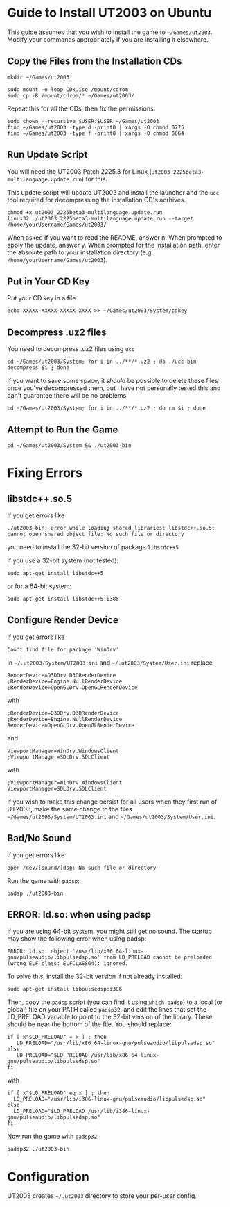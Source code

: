 # Guide to Install UT2003 on Ubuntu

This guide assumes that you wish to install the game to `~/Games/ut2003`. Modify your commands appropriately if you are installing it elsewhere.

## Copy the Files from the Installation CDs
```
mkdir ~/Games/ut2003

sudo mount -o loop CDx.iso /mount/cdrom
sudo cp -R /mount/cdrom/* ~/Games/ut2003/
```
Repeat this for all the CDs, then fix the permissions:
```
sudo chown --recursive $USER:$USER ~/Games/ut2003
find ~/Games/ut2003 -type d -print0 | xargs -0 chmod 0775
find ~/Games/ut2003 -type f -print0 | xargs -0 chmod 0664
```

## Run Update Script

You will need the UT2003 Patch 2225.3 for Linux (`ut2003_2225beta3-multilanguage.update.run`) for this.

This update script will update UT2003 and install the launcher and the `ucc` tool required for decompressing the installation CD's acrhives.
```
chmod +x ut2003_2225beta3-multilanguage.update.run
linux32 ./ut2003_2225beta3-multilanguage.update.run --target /home/yourUsername/Games/ut2003/
```
When asked if you want to read the README, answer n. When prompted to apply the update, answer y. When prompted for the installation path, enter the absolute path to your installation directory (e.g. `/home/yourUsername/Games/ut2003`).

## Put in Your CD Key

Put your CD key in a file
```
echo XXXXX-XXXXX-XXXXX-XXXX >> ~/Games/ut2003/System/cdkey
```

## Decompress .uz2 files

You need to decompress .uz2 files using `ucc`
```
cd ~/Games/ut2003/System; for i in ../**/*.uz2 ; do ./ucc-bin decompress $i ; done
```

If you want to save some space, it _should_ be possible to delete these files once you've decompressed them, but I have not personally tested this and can't guarantee there will be no problems.
```
cd ~/Games/ut2003/System; for i in ../**/*.uz2 ; do rm $i ; done
```

## Attempt to Run the Game

```
cd ~/Games/ut2003/System && ./ut2003-bin
```
# Fixing Errors
## libstdc++.so.5

If you get errors like
```
./ut2003-bin: error while loading shared libraries: libstdc++.so.5: cannot open shared object file: No such file or directory
```
you need to install the 32-bit version of package `libstdc++5`

If you use a 32-bit system (not tested):
```
sudo apt-get install libstdc++5
```

or for a 64-bit system:
```
sudo apt-get install libstdc++5:i386
```

## Configure Render Device

If you get errors like
```
Can't find file for package 'WinDrv'
```
In `~/.ut2003/System/UT2003.ini` and `~/.ut2003/System/User.ini` replace
```
RenderDevice=D3DDrv.D3DRenderDevice
;RenderDevice=Engine.NullRenderDevice
;RenderDevice=OpenGLDrv.OpenGLRenderDevice
```
with
```
;RenderDevice=D3DDrv.D3DRenderDevice
;RenderDevice=Engine.NullRenderDevice
RenderDevice=OpenGLDrv.OpenGLRenderDevice
```
and
```
ViewportManager=WinDrv.WindowsClient
;ViewportManager=SDLDrv.SDLClient
```
with
```
;ViewportManager=WinDrv.WindowsClient
ViewportManager=SDLDrv.SDLClient
```

If you wish to make this change persist for all users when they first run of UT2003, make the same change to the files `~/Games/ut2003/System/UT2003.ini` and `~/Games/ut2003/System/User.ini`.

## Bad/No Sound

If you get errors like
```
open /dev/[sound/]dsp: No such file or directory
```
Run the game with `padsp`:
```
padsp ./ut2003-bin
```

## ERROR: ld.so: when using padsp

If you are using 64-bit system, you might still get no sound. The startup may show the following error when using padsp:
```
ERROR: ld.so: object '/usr/lib/x86_64-linux-gnu/pulseaudio/libpulsedsp.so' from LD_PRELOAD cannot be preloaded (wrong ELF class: ELFCLASS64): ignored.
```
To solve this, install the 32-bit version if not already installed:
```
sudo apt-get install libpulsedsp:i386
```
Then, copy the `padsp` script (you can find it using `which padsp`) to a local (or global) file on your PATH called `padsp32`, and edit the lines that set the LD_PRELOAD variable to point to the 32-bit version of the library. These should be near the bottom of the file. You should replace:
```
if [ x"$LD_PRELOAD" = x ] ; then
   LD_PRELOAD="/usr/lib/x86_64-linux-gnu/pulseaudio/libpulsedsp.so"
else
   LD_PRELOAD="$LD_PRELOAD /usr/lib/x86_64-linux-gnu/pulseaudio/libpulsedsp.so"
fi
```
with
```
if [ x"$LD_PRELOAD" eq x ] ; then
  LD_PRELOAD="/usr/lib/i386-linux-gnu/pulseaudio/libpulsedsp.so"
else
  LD_PRELOAD="$LD_PRELOAD /usr/lib/i386-linux-gnu/pulseaudio/libpulsedsp.so"
fi
```

Now run the game with `padsp32`:
```
padsp32 ./ut2003-bin
```

# Configuration

UT2003 creates `~/.ut2003` directory to store your per-user config.

